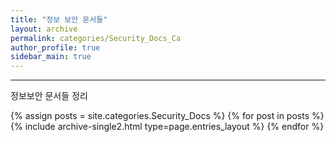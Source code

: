 ```yaml
---
title: "정보 보안 문서들"
layout: archive
permalink: categories/Security_Docs_Ca
author_profile: true
sidebar_main: true
---
```


<!-- 공백이 포함되어 있는 카테고리 이름의 경우 site.categories['a b c'] 이런식으로! -->

***
정보보안 문서들 정리

{% assign posts = site.categories.Security_Docs %}
{% for post in posts %} {% include archive-single2.html type=page.entries_layout %} {% endfor %}
